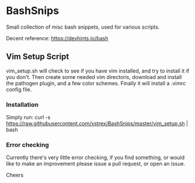 # BashSnips
Small collection of misc bash snippets, used for various scripts. 

Decent reference: https://devhints.io/bash

## Vim Setup Script
vim_setup.sh will check to see if you have vim installed, and try to install it if you don't.
Then create some needed vim directoris, download and install the pathogen plugin, and a few
color schemes. Finally it will install a .vimrc config file. 

### Installation
Simply run: curl -s https://raw.githubusercontent.com/xstrex/BashSnips/master/vim_setup.sh | bash

### Error checking
Currently there's very little error checking, if you find something, or would like to make an improvement
please issue a pull request, or open an issue. 

Cheers 